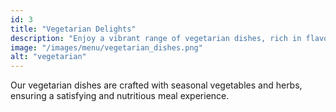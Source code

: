 ```yaml
---
id: 3
title: "Vegetarian Delights"
description: "Enjoy a vibrant range of vegetarian dishes, rich in flavors and bursting with wholesome goodness."
image: "/images/menu/vegetarian_dishes.png"
alt: "vegetarian"
---
```


Our vegetarian dishes are crafted with seasonal vegetables and herbs, ensuring a satisfying and nutritious meal experience.
